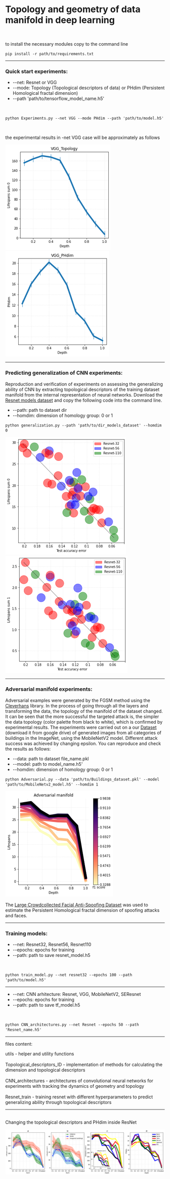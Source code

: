 # Topology and geometry of data manifold in deep learning
<br/>

to install the necessary modules copy to the command line
```
pip install -r path/to/requirements.txt
```
_______________________________________
### Quick start experiments: ###
+ --net: Resnet or VGG
+ --mode: Topology (Topological descriptors of data) or PHdim (Persistent Homological fractal dimension)
+ --path 'path/to/tensorflow_model_name.h5'
<br/>

```
python Experiments.py --net VGG --mode PHdim --path 'path/to/model.h5'
```
<br/>

the experimental results in -net VGG case will be approximately as follows 

![plot_7](https://github.com/Topology-DL/Topology-and-geometry-of-data-manifold-in-deep-learning/blob/main/figures/VGG_example_topology.png)
![plot_8](https://github.com/Topology-DL/Topology-and-geometry-of-data-manifold-in-deep-learning/blob/main/figures/VGG_example_phdim.png)

_______________________________________

### Predicting generalization of CNN experiments: ###
Reproduction and verification of experiments on assessing the generalizing ability of CNN by extracting topological descriptors of the training dataset manifold from the internal representation of neural networks. Download the [Resnet models dataset](https://drive.google.com/file/d/1que2h8aQGg6sagtkEdm46vubhHIWDKPr/view?usp=sharing) and copy the following code into the command line.

+ --path: path to dataset dir
+ --homdim: dimension of homology group: 0 or 1

```
python generalization.py --path 'path/to/dir_models_dataset' --homdim 0
```

![plot_9](https://github.com/Topology-DL/Topology-and-geometry-of-data-manifold-in-deep-learning/blob/main/figures/generalization_resnet_0.png)
![plot_10](https://github.com/Topology-DL/Topology-and-geometry-of-data-manifold-in-deep-learning/blob/main/figures/generalization_resnet_1.png.png)

_______________________________________

### Adversarial manifold experiments: ###
Adversarial examples were generated by the FGSM method using the [Cleverhans](https://github.com/cleverhans-lab/cleverhans) library. In the process of going through all the layers and transforming the data, the topology of the manifold of the dataset changed. It can be seen that the more successful the targeted attack is, the simpler the data topology (color palette from black to white), which is confirmed by experimental results. The experiments were carried out on a our [Dataset](https://drive.google.com/file/d/1epigNlWVSD2i8yIb7488OBIxT6CGj7We/view?usp=sharing) (download it from google drive) of generated images from all categories of buildings in the ImageNet, using the MobileNetV2 model. Different attack success was achieved by changing epsilon. You can reproduce and check the results as follows:

+ --data: path to dataset file_name.pkl
+ --model: path to model_name.h5'
+ --homdim: dimension of homology group: 0 or 1

```
python Adversarial.py --data 'path/to/Buildings_dataset.pkl' --model 'path/to/MobileNetv2_model.h5' --homdim 1
```

![plot_11](https://github.com/Topology-DL/Topology-and-geometry-of-data-manifold-in-deep-learning/blob/main/figures/Adversarial_manifold_experiment.png)

The [Large Crowdcollected Facial Anti-Spoofing Dataset](https://github.com/IDRnD/LCC_FASD) was used to estimate the Persistent Homological fractal dimension of spoofing attacks and faces.
_______________________________________

### Training models: ###
+ --net: Resnet32, Resnet56, Resnet110 
+ --epochs: epochs for training
+ --path: path to save resnet_model.h5

<br/>

```
python train_model.py --net resnet32 --epochs 100 --path 'path/to/model.h5'
```
_______________________________________
+ --net: CNN arhitecture: Resnet, VGG, MobileNetV2, SEResnet
+ --epochs: epochs for training
+ --path: path to save tf_model.h5

<br/>

```
python CNN_architectures.py --net Resnet --epochs 50 --path 'Resnet_name.h5'
```
_______________________________________
files content:

utils - helper and utility functions
<br/>
<br/>
Topological_descriptors_ID - implementation of methods for calculating the dimension and topological descriptors
<br/>
<br/>
CNN_architectures - architectures of convolutional neural networks for experiments with tracking the dynamics of geometry and topology
<br/>
<br/>
Resnet_train - training resnet with different hyperparameters to predict generalizing ability through topological descriptors
<br/>

------------------------------------------
<br/>
Changing the topological descriptors and PHdim inside ResNet  

![plot_5](https://github.com/Topology-DL/Topology-and-geometry-of-data-manifold-in-deep-learning/blob/main/figures/Changing_topo_and_PHdim.png)
<br/>




